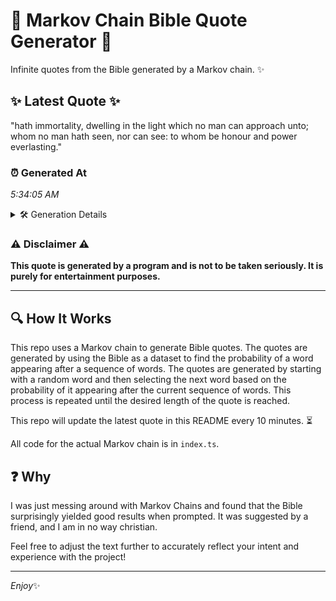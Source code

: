 # 📖 Markov Chain Bible Quote Generator 📖

Infinite quotes from the Bible generated by a Markov chain. ✨

## ✨ Latest Quote ✨
"hath immortality, dwelling in the light which no man can approach unto; whom no man hath seen, nor can see: to whom be honour and power everlasting."

### ⏰ Generated At
*5:34:05 AM*

<details>
    <summary>🛠️ Generation Details</summary>
    <p>
        <strong>🌱 Seed:</strong> hath<br>
        <strong>🔄 Iterations:</strong> 26<br>
        <strong>📜 Context History:</strong><br>[ hath ]: immortality,<br>[ hath, immortality, ]: dwelling<br>[ hath, immortality,, dwelling ]: in<br>[ hath, immortality,, dwelling, in ]: the<br>[ hath, immortality,, dwelling, in, the ]: light<br>[ hath, immortality,, dwelling, in, the, light ]: which<br>[ immortality,, dwelling, in, the, light, which ]: no<br>[ dwelling, in, the, light, which, no ]: man<br>[ in, the, light, which, no, man ]: can<br>[ the, light, which, no, man, can ]: approach<br>[ light, which, no, man, can, approach ]: unto;<br>[ which, no, man, can, approach, unto; ]: whom<br>[ no, man, can, approach, unto;, whom ]: no<br>[ man, can, approach, unto;, whom, no ]: man<br>[ can, approach, unto;, whom, no, man ]: hath<br>[ approach, unto;, whom, no, man, hath ]: seen,<br>[ unto;, whom, no, man, hath, seen, ]: nor<br>[ whom, no, man, hath, seen,, nor ]: can<br>[ no, man, hath, seen,, nor, can ]: see:<br>[ man, hath, seen,, nor, can, see: ]: to<br>[ hath, seen,, nor, can, see:, to ]: whom<br>[ seen,, nor, can, see:, to, whom ]: be<br>[ nor, can, see:, to, whom, be ]: honour<br>[ can, see:, to, whom, be, honour ]: and<br>[ see:, to, whom, be, honour, and ]: power<br>[ to, whom, be, honour, and, power ]: everlasting.<br>
    </p>
</details>

### ⚠️ Disclaimer ⚠️
**This quote is generated by a program and is not to be taken seriously. It is purely for entertainment purposes.**

---

## 🔍 How It Works

This repo uses a Markov chain to generate Bible quotes. The quotes are generated by using the Bible as a dataset to find the probability of a word appearing after a sequence of words. The quotes are generated by starting with a random word and then selecting the next word based on the probability of it appearing after the current sequence of words. This process is repeated until the desired length of the quote is reached.

This repo will update the latest quote in this README every 10 minutes. ⏳

All code for the actual Markov chain is in `index.ts`.

## ❓ Why

I was just messing around with Markov Chains and found that the Bible surprisingly yielded good results when prompted. 
It was suggested by a friend, and I am in no way christian.

Feel free to adjust the text further to accurately reflect your intent and experience with the project!

---

*Enjoy*✨
